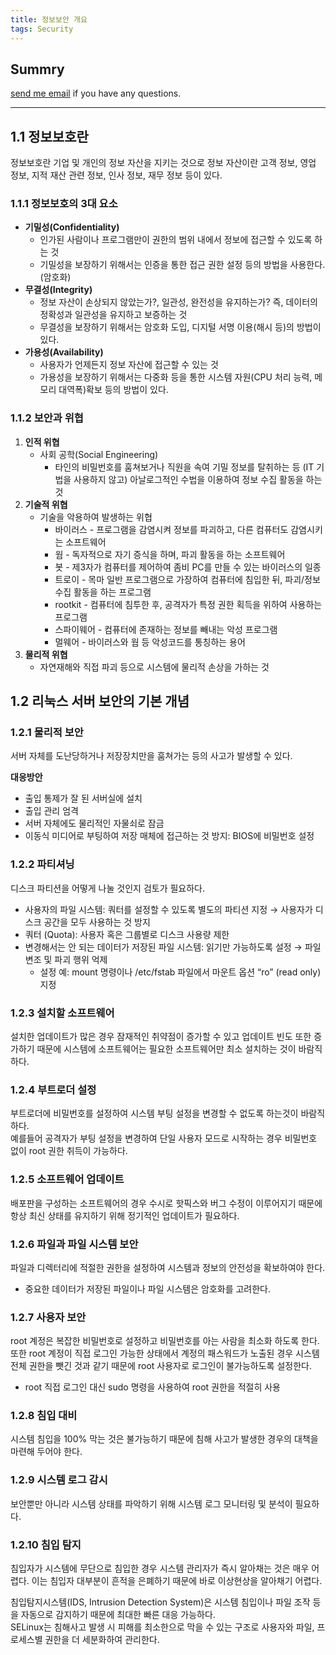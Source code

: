 ```yaml
---
title: 정보보안 개요
tags: Security
---
```


## Summry  

[send me email](mailto:jewel7492@gmail.com) if you have any questions.

<!--more-->

---

## 1.1 정보보호란

정보보호란 기업 및 개인의 정보 자산을 지키는 것으로 정보 자산이란 고객 정보, 영업 정보, 지적 재산 관련 정보, 인사 정보, 재무 정보 등이 있다.  

### 1.1.1 정보보호의 3대 요소

* **기밀성(Confidentiality)**
    * 인가된 사람이나 프로그램만이 권한의 범위 내에서 정보에 접근할 수 있도록 하는 것
    * 기밀성을 보장하기 위해서는 인증을 통한 접근 권한 설정 등의 방법을 사용한다.(암호화)
* **무결성(Integrity)**
    * 정보 자산이 손상되지 않았는가?, 일관성, 완전성을 유지하는가? 즉, 데이터의 정확성과 일관성을 유지하고 보증하는 것
    * 무결성을 보장하기 위해서는 암호화 도입, 디지털 서명 이용(해시 등)의 방법이 있다.
* **가용성(Availability)**
    * 사용자가 언제든지 정보 자산에 접근할 수 있는 것
    * 가용성을 보장하기 위해서는 다중화 등을 통한 시스템 자원(CPU 처리 능력, 메모리 대역폭)확보 등의 방법이 있다.

### 1.1.2 보안과 위협

1. **인적 위협**
    * 사회 공학(Social Engineering)
        * 타인의 비밀번호를 훔쳐보거나 직원을 속여 기밀 정보를 탈취하는 등 (IT 기법을 사용하지 않고) 아날로그적인 수법을 이용하여 정보 수집 활동을 하는 것
2. **기술적 위협**
    * 기술을 악용하여 발생하는 위협
        * 바이러스 - 프로그램을 감염시켜 정보를 파괴하고, 다른 컴퓨터도 감염시키는 소프트웨어
        * 웜 - 독자적으로 자기 증식을 하며, 파괴 활동을 하는 소프트웨어
        * 봇 - 제3자가 컴퓨터를 제어하여 좀비 PC를 만들 수 있는 바이러스의 일종
        * 트로이 - 목마 일반 프로그램으로 가장하여 컴퓨터에 침입한 뒤, 파괴/정보 수집 활동을 하는 프로그램
        * rootkit - 컴퓨터에 침투한 후, 공격자가 특정 권한 획득을 위하여 사용하는 프로그램
        * 스파이웨어 - 컴퓨터에 존재하는 정보를 빼내는 악성 프로그램
        * 멀웨어 - 바이러스와 웜 등 악성코드를 통칭하는 용어
3. **물리적 위협**
    * 자연재해와 직접 파괴 등으로 시스템에 물리적 손상을 가하는 것

## 1.2 리눅스 서버 보안의 기본 개념

### 1.2.1 물리적 보안

서버 자체를 도난당하거나 저장장치만을 훔쳐가는 등의 사고가 발생할 수 있다.

**대응방안**  
* 출입 통제가 잘 된 서버실에 설치
* 출입 관리 엄격
* 서버 자체에도 물리적인 자물쇠로 잠금
* 이동식 미디어로 부팅하여 저장 매체에 접근하는 것 방지: BIOS에 비밀번호 설정  

### 1.2.2 파티셔닝

디스크 파티션을 어떻게 나눌 것인지 검토가 필요하다.  

* 사용자의 파일 시스템: 쿼터를 설정할 수 있도록 별도의 파티션 지정 → 사용자가 디스크 공간을 모두 사용하는 것 방지
* 쿼터 (Quota): 사용자 혹은 그룹별로 디스크 사용량 제한
* 변경해서는 안 되는 데이터가 저장된 파일 시스템: 읽기만 가능하도록 설정 → 파일 변조 및 파괴 행위 억제
    * 설정 예: mount 명령이나 /etc/fstab 파일에서 마운트 옵션 “ro” (read only) 지정  

### 1.2.3 설치할 소프트웨어

설치한 업데이트가 많은 경우 잠재적인 취약점이 증가할 수 있고 업데이트 빈도 또한 증가하기 때문에 시스템에 소프트웨어는 필요한 소프트웨어만 최소 설치하는 것이 바람직하다.  

### 1.2.4 부트로더 설정

부트로더에 비밀번호를 설정하여 시스템 부팅 설정을 변경할 수 없도록 하는것이 바람직하다.  
예를들어 공격자가 부팅 설정을 변경하여 단일 사용자 모드로 시작하는 경우 비밀번호 없이 root 권한 취득이 가능하다.  

### 1.2.5 소프트웨어 업데이트

배포판을 구성하는 소프트웨어의 경우 수시로 핫픽스와 버그 수정이 이루어지기 때문에 항상 최신 상태를 유지하기 위해 정기적인 업데이트가 필요하다.  

### 1.2.6 파일과 파일 시스템 보안

파일과 디렉터리에 적절한 권한을 설정하여 시스템과 정보의 안전성을 확보하여야 한다.  
* 중요한 데이터가 저장된 파일이나 파일 시스템은 암호화를 고려한다.

### 1.2.7 사용자 보안

root 계정은 복잡한 비밀번호로 설정하고 비밀번호를 아는 사람을 최소화 하도록 한다.  
또한 root 계정이 직접 로그인 가능한 상태에서 계정의 패스워드가 노출된 경우 시스템 전체 권한을 뺏긴 것과 같기 때문에 root 사용자로 로그인이 불가능하도록 설정한다.  
* root 직접 로그인 대신 sudo 명령을 사용하여 root 권한을 적절히 사용  

### 1.2.8 침입 대비

시스템 침입을 100% 막는 것은 불가능하기 때문에 침해 사고가 발생한 경우의 대책을 마련해 두어야 한다.  

### 1.2.9 시스템 로그 감시

보안뿐만 아니라 시스템 상태를 파악하기 위해 시스템 로그 모니터링 및 분석이 필요하다.  

### 1.2.10 침입 탐지

침입자가 시스템에 무단으로 침입한 경우 시스템 관리자가 즉시 알아채는 것은 매우 어렵다. 이는 침입자 대부분이 흔적을 은폐하기 때문에 바로 이상현상을 알아채기 어렵다.  

침입탐지시스템(IDS, Intrusion Detection System)은 시스템 침입이나 파일 조작 등을 자동으로 감지하기 때문에 최대한 빠른 대응 가능하다.  
SELinux는 침해사고 발생 시 피해를 최소한으로 막을 수 있는 구조로 사용자와 파일, 프로세스별 권한을 더 세분화하여 관리한다.